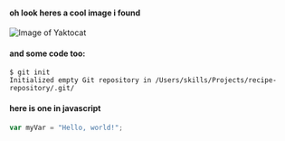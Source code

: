 #### oh look heres a cool image i found
![Image of Yaktocat](https://octodex.github.com/images/yaktocat.png)
#### and some code too:
```
$ git init
Initialized empty Git repository in /Users/skills/Projects/recipe-repository/.git/
```
#### here is one in javascript
``` javascript
var myVar = "Hello, world!";
```
